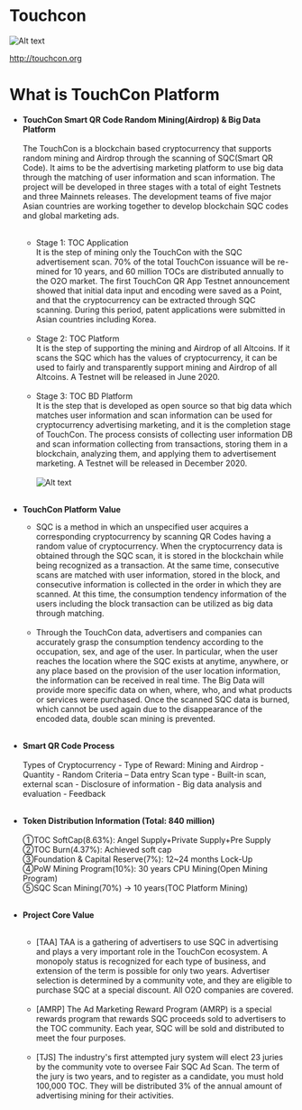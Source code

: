 # Touchcon
![Alt text](http://touchcon.io/images/front/symbol_toc.png)

<http://touchcon.org>
# What is TouchCon Platform

* **TouchCon Smart QR Code Random Mining(Airdrop) & Big Data Platform**</br></br>
The TouchCon is a blockchain based cryptocurrency that supports random mining and Airdrop through the scanning of SQC(Smart QR Code). It aims to be the advertising marketing platform to use big data through the matching of user information and scan information. The project will be developed in three stages with a total of eight Testnets and three Mainnets releases. The development teams of five major Asian countries are working together to develop blockchain SQC codes and global marketing ads.</br></br>
  * Stage 1: TOC Application</br>
It is the step of mining only the TouchCon with the SQC advertisement scan. 70% of the total TouchCon issuance will be re-mined for 10 years, and 60 million TOCs are distributed annually to the O2O market. The first TouchCon QR App Testnet announcement showed that initial data input and encoding were saved as a Point, and that the cryptocurrency can be extracted through SQC scanning. During this period, patent applications were submitted in Asian countries including Korea.</br></br>
  *  Stage 2: TOC Platform</br>
It is the step of supporting the mining and Airdrop of all Altcoins. If it scans the SQC which has the values of cryptocurrency, it can be used to fairly and transparently support mining and Airdrop of all Altcoins. A Testnet will be released in June 2020.</br></br>
  *  Stage 3: TOC BD Platform</br>
It is the step that is developed as open source so that big data which matches user information and scan information can be used for cryptocurrency advertising marketing, and it is the completion stage of TouchCon. The process consists of collecting user information DB and scan information collecting from transactions, storing them in a blockchain, analyzing them, and applying them to advertisement marketing. A Testnet will be released in December 2020.</br></br>
![Alt text](https://cdn.imweb.me/thumbnail/20181015/5bc3d6e3c7132.png)</br></br>



  
* **TouchCon Platform Value**
  * SQC is a method in which an unspecified user acquires a corresponding cryptocurrency by scanning QR Codes having a random value of cryptocurrency. When the cryptocurrency data is obtained through the SQC scan, it is stored in the blockchain while being recognized as a transaction. At the same time, consecutive scans are matched with user information, stored in the block, and consecutive information is collected in the order in which they are scanned. At this time, the consumption tendency information of the users including the block transaction can be utilized as big data through matching.<br/><br/>
  * Through the TouchCon data, advertisers and companies can accurately grasp the consumption tendency according to the occupation, sex, and age of the user. In particular, when the user reaches the location where the SQC exists at anytime, anywhere, or any place based on the provision of the user location information, the information can be received in real time. The Big Data will provide more specific data on when, where, who, and what products or services were purchased. Once the scanned SQC data is burned, which cannot be used again due to the disappearance of the encoded data, double scan mining is prevented.<br/><br/>


* **Smart QR Code Process**</br></br>
Types of Cryptocurrency - Type of Reward: Mining and Airdrop - Quantity - Random Criteria – Data entry Scan type - Built-in scan, external scan - Disclosure of information - Big data analysis and evaluation - Feedback</br></br>


* **Token Distribution Information (Total: 840 million)**</br></br>
①TOC SoftCap(8.63%): Angel Supply+Private Supply+Pre Supply</br>
②TOC Burn(4.37%): Achieved soft cap</br> 
③Foundation & Capital Reserve(7%): 12~24 months Lock-Up</br>
④PoW Mining Program(10%): 30 years CPU Mining(Open Mining Program)</br>
⑤SQC Scan Mining(70%) → 10 years(TOC Platform Mining)</br></br>


* **Project Core Value**</br></br>
  * [TAA]  TAA is a gathering of advertisers to use SQC in advertising and plays a very important role in the TouchCon ecosystem. A monopoly status is recognized for each type of business, and extension of the term is possible for only two years. Advertiser selection is determined by a community vote, and they are eligible to purchase SQC at a special discount. All O2O companies are covered.</br></br>
  * [AMRP]  The Ad Marketing Reward Program (AMRP) is a special rewards program that rewards SQC proceeds sold to advertisers to the TOC community. Each year, SQC will be sold and distributed to meet the four purposes.</br></br>
  * [TJS]  The industry's first attempted jury system will elect 23 juries by the community vote to oversee Fair SQC Ad Scan. The term of the jury is two years, and to register as a candidate, you must hold 100,000 TOC. They will be distributed 3% of the annual amount of advertising mining for their activities.</br></br>
